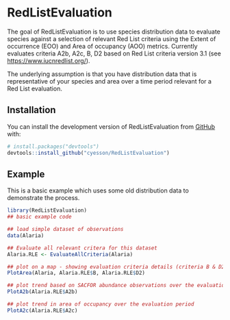 
# RedListEvaluation

<!-- badges: start -->
<!-- badges: end -->

The goal of RedListEvaluation is to use species distribution data to evaluate species against a selection of relevant Red List criteria using the Extent of occurrence (EOO) and Area of occupancy (AOO) metrics. Currently evaluates criteria A2b, A2c, B, D2 based on Red List criteria version 3.1 (see https://www.iucnredlist.org/).

The underlying assumption is that you have distribution data that is representative of your species and area over a time period relevant for a Red List evaluation. 

## Installation

You can install the development version of RedListEvaluation from [GitHub](https://github.com/) with:

``` r
# install.packages("devtools")
devtools::install_github("cyesson/RedListEvaluation")
```

## Example

This is a basic example which uses some old distribution data to demonstrate the process.

``` r
library(RedListEvaluation)
## basic example code

## load simple dataset of observations
data(Alaria)

## Evaluate all relevant critera for this dataset
Alaria.RLE <- EvaluateAllCriteria(Alaria)

## plot on a map - showing evaluation criteria details (criteria B & D2)
PlotArea(Alaria, Alaria.RLE$B, Alaria.RLE$D2)

## plot trend based on SACFOR abundance observations over the evaluation period
PlotA2b(Alaria.RLE$A2b)

## plot trend in area of occupancy over the evaluation period
PlotA2c(Alaria.RLE$A2c)

```

